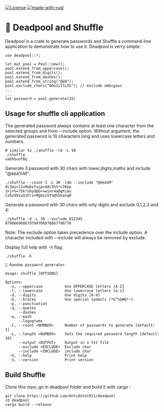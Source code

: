 [![License](https://img.shields.io/badge/license-MIT-blue?style=flat-square)](https://github.com/Antidote1911/shuffle/blob/master/LICENSE-MIT)
[![made-with-rust](https://img.shields.io/badge/Made%20with-Rust-1f425f.svg)](https://www.rust-lang.org/)
# 🔑 Deadpool and Shuffle

Deadpool is a crate to generate passwords and Shuffle a command-line application to demonstrate how to use it.
Deadpool is verry simple.

```
use deadpool::*;

let mut pool = Pool::new();
pool.extend_from_uppercase();
pool.extend_from_digits();
pool.extend_from_dashes();
pool.extend_from_string("@é0");
pool.exclude_chars("0Oo1iIlL5S"); // exclude ambigous
...
...
let password = pool.generate(25)
```


## Usage for shuffle cli application

The generated password always contains at least one character from the selected groups and from --include option.
Without argument, the generated password is 10 characters long and uses lowercase letters and numbers.
```
# similar to ./shuffle -ld -L 10
./shuffle
uabhbunf0q
```

Generate 3 password with 30 chars with lower,digits,maths and include "@éèà%M":
```
./shuffle --count 3 -L 30 -ldm --include "@éèà%M"
0c3mi<l1=Ma6xfujp>ddc3%%*n76èp
3>j+%=?5k*ubyd@p+=wior4a@qhiàu
tz6z99iwà1h!s+Mg4iv5t%@%5kenq8
```

Generate a password with 30 chars with only digits and exclude 0,1,2,3 and 4:
```
./shuffle -d -L 30 --exclude 012345 
879866968679799766976867796776
```

Note:
The exclude option takes precedence over the include option. A character included with --include will always be removed by exclude.

Display full help with -h flag:

```
./shuffle -h

🔑 Random password generator

Usage: shuffle [OPTIONS]

Options:
  -u, --uppercase          Use UPPERCASE letters [A-Z]
  -l, --lowercase          Use lowercase letters [a-z]
  -d, --digits             Use digits [0-9]
  -b, --braces             Use special symbols [*&^%$#@!~]
  -p, --punctuation        
  -q, --quotes             
      --dashes             
  -m, --math               
      --logograms          
  -C, --count <NUMBER>     Number of passwords to generate [default: 1]
  -L, --length <NUMBER>    Sets the required password length [default: 10]
      --output <OUTPUT>    Output in a txt file
      --exclude <EXCLUDE>  Exclude char
      --include <INCLUDE>  include char
  -h, --help               Print help
  -V, --version            Print version
```
## Build Shuffle
Clone this repo, go in deadpool folder and build it with cargo :
```
git clone https://github.com/Antidote1911/deadpool
cd deadpool
cargo build --release

```
